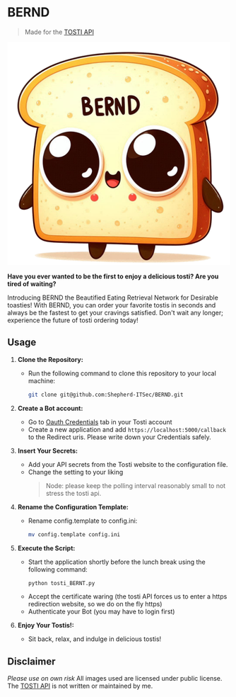 # BERND

> Made for the [TOSTI API](https://github.com/KiOui/TOSTI)

![Bernd the Bread](.\static\images\Bernd_NB.png)

**Have you ever wanted to be the first to enjoy a delicious tosti? Are you tired of waiting?**


Introducing BERND the Beautified Eating Retrieval Network for Desirable toasties! With BERND, you can order your favorite tostis in seconds and always be the fastest to get your cravings satisfied. Don't wait any longer; experience the future of tosti ordering today!

## Usage
1. **Clone the Repository:**
    - Run the following command to clone this repository to your local machine:
        ```bash
        git clone git@github.com:Shepherd-ITSec/BERND.git
        ```

2. **Create a Bot account:**
    - Go to [Oauth Credentials](https://tosti.science.ru.nl/users/account/?active=oauth_credentials) tab in your Tosti account
    - Create a new application and add `https://localhost:5000/callback` to the Redirect uris. Please write down your Credentials safely.

2. **Insert Your Secrets:**
    - Add your API secrets from the Tosti website to the configuration file.
    - Change the setting to your liking
        > Node: please keep the polling interval reasonably small to not stress the tosti api. 


3. **Rename the Configuration Template:**
    - Rename config.template to config.ini:
        ```bash
        mv config.template config.ini
        ```

4. **Execute the Script:**
    - Start the application shortly before the lunch break using the following command:
        ```bash
        python tosti_BERNT.py
        ```
    - Accept the certificate waring (the tosti API forces us to enter a https redirection website, so we do on the fly https)
    - Authenticate your Bot (you may have to login first)

5. **Enjoy Your Tostis!:**
    - Sit back, relax, and indulge in delicious tostis!

## Disclaimer
*Please use on own risk*
All images used are licensed under public license.
The [TOSTI API](https://github.com/KiOui/TOSTI) is not written or maintained by me.


